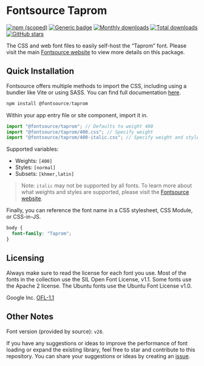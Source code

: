 # Fontsource Taprom

[![npm (scoped)](https://img.shields.io/npm/v/@fontsource/taprom?color=brightgreen)](https://www.npmjs.com/package/@fontsource/taprom) [![Generic badge](https://img.shields.io/badge/fontsource-passing-brightgreen)](https://github.com/fontsource/fontsource) [![Monthly downloads](https://badgen.net/npm/dm/@fontsource/taprom)](https://github.com/fontsource/fontsource) [![Total downloads](https://badgen.net/npm/dt/@fontsource/taprom)](https://github.com/fontsource/fontsource) [![GitHub stars](https://img.shields.io/github/stars/fontsource/fontsource.svg?style=social&label=Star)](https://github.com/fontsource/fontsource/stargazers)

The CSS and web font files to easily self-host the “Taprom” font. Please visit the main [Fontsource website](https://fontsource.org/fonts/taprom) to view more details on this package.

## Quick Installation

Fontsource offers multiple methods to import the CSS, including using a bundler like Vite or using SASS. You can find full documentation [here](https://fontsource.org/docs/getting-started/introduction).

```javascript
npm install @fontsource/taprom
```

Within your app entry file or site component, import it in.

```javascript
import "@fontsource/taprom"; // Defaults to weight 400
import "@fontsource/taprom/400.css"; // Specify weight
import "@fontsource/taprom/400-italic.css"; // Specify weight and style
```

Supported variables:
- Weights: `[400]`
- Styles: `[normal]`
- Subsets: `[khmer,latin]`

> Note: `italic` may not be supported by all fonts. To learn more about what weights and styles are supported, please visit the [Fontsource website](https://fontsource.org/fonts/taprom).

Finally, you can reference the font name in a CSS stylesheet, CSS Module, or CSS-in-JS.

```css
body {
  font-family: "Taprom";
}
```

## Licensing
Always make sure to read the license for each font you use. Most of the fonts in the collection use the SIL Open Font License, v1.1. Some fonts use the Apache 2 license. The Ubuntu fonts use the Ubuntu Font License v1.0.

Google Inc.
[OFL-1.1](http://scripts.sil.org/OFL)

## Other Notes
Font version (provided by source): `v28`.

If you have any suggestions or ideas to improve the performance of font loading or expand the existing library, feel free to star and contribute to this repository. You can share your suggestions or ideas by creating an [issue](https://github.com/fontsource/fontsource/issues).